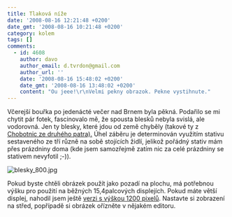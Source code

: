 ```yaml
---
title: Tlaková níže
date: '2008-08-16 12:21:48 +0200'
date_gmt: '2008-08-16 10:21:48 +0200'
category: kolem
tags: []
comments:
  - id: 4608
    author: davo
    author_email: d.tvrdon@gmail.com
    author_url: ''
    date: '2008-08-16 15:48:02 +0200'
    date_gmt: '2008-08-16 13:48:02 +0200'
    content: "Ou jeee!\r\nVelmi pekny obrazok. Pekne vystihnute."
---
```

<p>Včerejší bouřka po jedenácté večer nad Brnem byla pěkná. Podařilo se mi chytit pár fotek, fascinovalo mě, že spousta blesků nebyla svislá, ale vodorovná. Jen ty blesky, které jdou od země chyběly (takové ty z <a href="http://www.csfd.cz/film/7388-chobotnice-z-druheho-patra/">Chobotnic ze druhého patra).</a> Úhel záběru je determinován využitím stativu sestaveného ze tří různě na sobě stojících židlí, jelikož pořádný stativ mám přes prázdniny doma (kde jsem samozřejmě zatím nic za celé prázdniny se stativem nevyfotil ;-)).</p>
<p><img src='/assets/migrated/wp-uploads/2008/08/blesky_800.jpg' alt='blesky_800.jpg' /></p>
<p>Pokud byste chtěli obrázek použít jako pozadí na plochu, má potřebnou výšku pro použití na běžných 15,4palcových displejích. Pokud máte větší displej, nahodil jsem ještě <a href='/assets/migrated/wp-uploads/2008/08/blesky_1200.jpg' title='blesky_1200.jpg'>verzi s výškou 1200 pixelů</a>. Nastavte si zobrazení na střed, popřípadě si obrázek ořízněte v nějakém editoru.</p>

